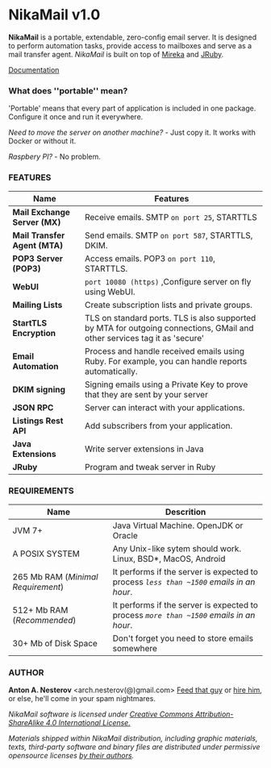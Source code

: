 # NikaMail v1.0

**NikaMail** is a portable, extendable, zero-config email server.
It is designed to perform automation tasks, provide access to mailboxes
and serve as a mail transfer agent.
*NikaMail* is built on top of [Mireka](http://mireka.org) and [JRuby](https://jruby.org).


[Documentation](https://nika.run/docs/)

### What does ''portable'' mean?
'Portable' means that every part of application is included in one package.
Configure it once and run it everywhere.

*Need to move the server on another machine?* - Just copy it.
It works with Docker or without it.

*Raspbery PI?* - No problem.

### FEATURES


| Name | Features  |
|------|-----------|
| **Mail Exchange Server (MX)** | Receive emails. SMTP `on port 25`, STARTTLS |
| **Mail Transfer Agent (MTA)**  | Send emails. SMTP `on port 587`, STARTTLS, DKIM.  |
| **POP3 Server (POP3)** | Access emails. POP3 `on port 110`, STARTTLS. |
| **WebUI** | `port 10080 (https)` ,Configure server on fly using WebUI.|
| **Mailing Lists** | Create subscription lists and private groups. |
| **StartTLS Encryption** | TLS on standard ports. TLS is also supported by MTA for outgoing connections, GMail and other services tag it as 'secure' |
| **Email Automation** |  Process and handle received emails using Ruby. For example, you can handle reports automatically. |
| **DKIM signing** | Signing emails using a Private Key to prove that they are sent by your server|
| **JSON RPC** | Server can interact with your applications. |
| **Listings Rest API** | Add subscribers from your application. |
| **Java Extensions** | Write server extensions in Java |
| **JRuby** | Program and tweak server in Ruby |


### REQUIREMENTS
| Name | Descrition |
|-------|------------|
| JVM 7+ | Java Virtual Machine. OpenJDK or Oracle |
| A POSIX SYSTEM | Any Unix-like sytem should work. Linux, BSD*, MacOS, Android |
| 265 Mb RAM (*Minimal Requirement*)| It performs if the server is expected to process *`less than ~1500` emails in an hour*. |
| 512+ Mb RAM (*Recommended*)| It performs if the server is expected to process *`more than ~1500` emails in an hour*. |
| 30+ Mb of Disk Space | Don't forget you need to store emails somewhere |



### AUTHOR
**Anton A. Nesterov** &lt;arch.nesterov(@)gmail.com&gt;
[Feed that guy](https://nika.run/donate/) or [hire him](https://nika.run/services/), or else, he'll come in your spam nightmares.

*NikaMail software is licensed under [Creative Commons Attribution-ShareAlike 4.0 International License.](https://creativecommons.org/licenses/by-sa/4.0/)*

*Materials shipped within NikaMail distribution, including graphic materials, texts,
third-party software and binary files are distributed under permissive opensource licenses [by their authors](https://nika.run/credits/).*